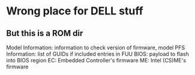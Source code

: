 # Wrong place for DELL stuff
## But this is a ROM dir

Model Information: information to check version of firmware, model
PFS Information: list of GUIDs if included entries in FUU
BIOS: payload to flash into BIOS region
EC: Embedded Controller's firmware
ME: Intel (CS)ME's firmware
